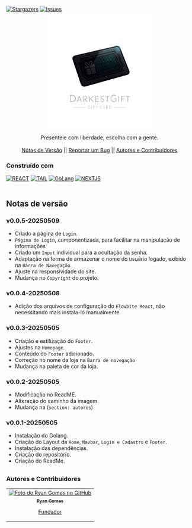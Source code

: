 <!-- Preview (Ctrl + Shift + V) -->

<a name="readme-top"></a>

[![Stargazers][stars-shield]][stars-url]
[![Issues][issues-shield]][issues-url]

<div align="center">
<img src="https://raw.githubusercontent.com/RRyanDEV/darkest-gift/refs/heads/main/public/logo-readme.png" min-width="400px" max-width="400px" width="300px" align="center">
    <br />
<p align="center">
Presenteie com liberdade, escolha com a gente.
    <br />
    <br />
    <a href="#notas-de-versão">Notas de Versão</a>
    ||
    <a href="https://github.com/RRyanDEV/darkest-gift/issues">Reportar um Bug</a> 
    ||
    <a href="#autores">Autores e Contribuidores</a>
    </p>
</div>

### Construído com

[![REACT][REACT]][react-url]
[![TAIL][TAILWINDCSS]][tailw-url]
[![GoLang][GoLang]][go-url]
[![NEXTJS][NEXT.JS]][nextjs-url]
<br /><br />
<a name="section-changelog">

## Notas de versão

</a>

### v0.0.5-20250509

- Criado a página de `Login`.
- `Página de Login`, componentizada, para facilitar na manipulação de informações 
- Criado um `Input` individual para a ocultação da senha.
- Adaptação na forma de armazenar o nome do usuário logado, exibido na `Barra de Navegação`.
- Ajuste na responsividade do site.
- Mudança no `Copyright` do projeto.

### v0.0.4-20250508

- Adição dos arquivos de configuração do `Flowbite React`, não necessitando mais instala-ló manualmente.

### v0.0.3-20250505

- Criação e estilização do `Footer`.
- Ajustes na `Homepage`.
- Conteúdo do `Footer` adicionado.
- Correção no nome da loja na `Barra de navegação`
- Mudança na paleta de cor da loja.

### v0.0.2-20250505

- Modificação no ReadME.
- Alteração do caminho da imagem.
- Mudança na (`section: autores`)

### v0.0.1-20250505

- Instalação do Golang.
- Criação do Layout da `Home`, `Navbar`, `Login e Cadastro` e `Footer`.
- Instalação das dependências.
- Criação do repositório.
- Criação do ReadMe.

##

<a name="autores">

### Autores e Contribuidores

</a>

<table>
  <tr>
    <td align="center">
      <a href="#">
        <img src="https://avatars.githubusercontent.com/u/85912228?v=4" width="100px;" alt="Foto do Ryan Gomes no GitHub"/><br>
          <sub>
          <b>Ryan Gomes</b>
          </sub>
          <p>Fundador</p>
      </a>
    </td>
</table>

<!-- MARKDOWN LINKS & IMAGES -->
<!-- https://www.markdownguide.org/basic-syntax/#reference-style-links -->

[stars-shield]: https://img.shields.io/github/stars/RRyanDEV/darkest-gift?style=for-the-badge
[stars-url]: https://github.com/RRyanDEV/darkest-gift/stargazers
[issues-shield]: https://img.shields.io/github/issues/RRyanDEV/darkest-gift?style=for-the-badge
[issues-url]: https://github.com/RRyanDEV/darkest-gift/issues
[REACT]: https://img.shields.io/badge/React-%2320232a.svg?&style=for-the-badge&logo=React&logoColor=%2361DAFB
[react-url]: https://pt-br.reactjs.org
[TAILWINDCSS]: https://img.shields.io/badge/TailwindCSS-%2338B2AC.svg?style=for-the-badge&logo=tailwind-css&logoColor=white
[tailw-url]: https://tailwindcss.com/
[NEXT.JS]: https://img.shields.io/badge/NextJS-black?style=for-the-badge&logo=next.js&logoColor=white
[nextjs-url]: https://nextjs.org/
[GoLang]: https://img.shields.io/badge/go-%2300ADD8.svg?style=for-the-badge&logo=go&logoColor=white
[go-url]: https://go.dev/

